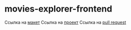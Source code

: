# movies-explorer-frontend


Ссылка на [макет](https://drive.google.com/file/d/1tzXrkiAXpcQeJ8RGpa5UAVJb33AkYIMF/view?usp=share_link)
Ссылка на [проект](https://polyntseva.diplom.nomoredomains.rocks/)
Ссылка на [pull request](https://github.com/polynceva-es/movies-explorer-frontend/pull/5)
